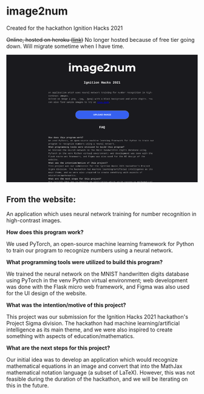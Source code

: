 # image2num
Created for the hackathon Ignition Hacks 2021

~~Online, hosted on heroku ([link](http://imgtonum.ml))~~
No longer hosted because of free tier going down. Will migrate sometime when I have time.

![website screenshot](/website_screenshot.png)

## From the website:
An application which uses neural network training for number recognition in high-contrast images.

**How does this program work?**

We used PyTorch, an open-source machine learning framework for Python to train our program to recognize numbers using a neural network.

**What programming tools were utilized to build this program?**

We trained the neural network on the MNIST handwritten digits database using PyTorch in the venv Python virtual environment; web development was done with the Flask micro web framework, and Figma was also used for the UI design of the website.

**What was the intention/motive of this project?**

This project was our submission for the Ignition Hacks 2021 hackathon's Project Sigma division. The hackathon had machine learning/artificial intelligence as its main theme, and we were also inspired to create something with aspects of education/mathematics.

**What are the next steps for this project?**

Our initial idea was to develop an application which would recognize mathematical equations in an image and convert that into the MathJax mathematical notation language (a subset of LaTeX). However, this was not feasible during the duration of the hackathon, and we will be iterating on this in the future.
